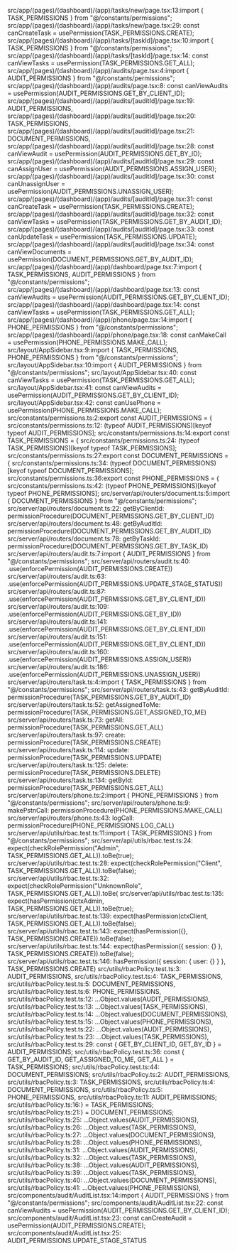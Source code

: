 src/app/(pages)/(dashboard)/(app)/tasks/new/page.tsx:13:import { TASK_PERMISSIONS } from "@/constants/permissions";
src/app/(pages)/(dashboard)/(app)/tasks/new/page.tsx:29:  const canCreateTask = usePermission(TASK_PERMISSIONS.CREATE);
src/app/(pages)/(dashboard)/(app)/tasks/[taskId]/page.tsx:10:import { TASK_PERMISSIONS } from "@/constants/permissions";
src/app/(pages)/(dashboard)/(app)/tasks/[taskId]/page.tsx:14:  const canViewTasks = usePermission(TASK_PERMISSIONS.GET_ALL);
src/app/(pages)/(dashboard)/(app)/audits/page.tsx:4:import { AUDIT_PERMISSIONS } from "@/constants/permissions";
src/app/(pages)/(dashboard)/(app)/audits/page.tsx:8:  const canViewAudits = usePermission(AUDIT_PERMISSIONS.GET_BY_CLIENT_ID);
src/app/(pages)/(dashboard)/(app)/audits/[auditId]/page.tsx:19:  AUDIT_PERMISSIONS,
src/app/(pages)/(dashboard)/(app)/audits/[auditId]/page.tsx:20:  TASK_PERMISSIONS,
src/app/(pages)/(dashboard)/(app)/audits/[auditId]/page.tsx:21:  DOCUMENT_PERMISSIONS,
src/app/(pages)/(dashboard)/(app)/audits/[auditId]/page.tsx:28:  const canViewAudit = usePermission(AUDIT_PERMISSIONS.GET_BY_ID);
src/app/(pages)/(dashboard)/(app)/audits/[auditId]/page.tsx:29:  const canAssignUser = usePermission(AUDIT_PERMISSIONS.ASSIGN_USER);
src/app/(pages)/(dashboard)/(app)/audits/[auditId]/page.tsx:30:  const canUnassignUser = usePermission(AUDIT_PERMISSIONS.UNASSIGN_USER);
src/app/(pages)/(dashboard)/(app)/audits/[auditId]/page.tsx:31:  const canCreateTask = usePermission(TASK_PERMISSIONS.CREATE);
src/app/(pages)/(dashboard)/(app)/audits/[auditId]/page.tsx:32:  const canViewTasks = usePermission(TASK_PERMISSIONS.GET_BY_AUDIT_ID);
src/app/(pages)/(dashboard)/(app)/audits/[auditId]/page.tsx:33:  const canUpdateTask = usePermission(TASK_PERMISSIONS.UPDATE);
src/app/(pages)/(dashboard)/(app)/audits/[auditId]/page.tsx:34:  const canViewDocuments = usePermission(DOCUMENT_PERMISSIONS.GET_BY_AUDIT_ID);
src/app/(pages)/(dashboard)/(app)/dashboard/page.tsx:7:import { TASK_PERMISSIONS, AUDIT_PERMISSIONS } from "@/constants/permissions";
src/app/(pages)/(dashboard)/(app)/dashboard/page.tsx:13:  const canViewAudits = usePermission(AUDIT_PERMISSIONS.GET_BY_CLIENT_ID);
src/app/(pages)/(dashboard)/(app)/dashboard/page.tsx:14:  const canViewTasks = usePermission(TASK_PERMISSIONS.GET_ALL);
src/app/(pages)/(dashboard)/(app)/phone/page.tsx:14:import { PHONE_PERMISSIONS } from "@/constants/permissions";
src/app/(pages)/(dashboard)/(app)/phone/page.tsx:18:  const canMakeCall = usePermission(PHONE_PERMISSIONS.MAKE_CALL);
src/layout/AppSidebar.tsx:9:import { TASK_PERMISSIONS, PHONE_PERMISSIONS } from "@/constants/permissions";
src/layout/AppSidebar.tsx:10:import { AUDIT_PERMISSIONS } from "@/constants/permissions";
src/layout/AppSidebar.tsx:40:  const canViewTasks = usePermission(TASK_PERMISSIONS.GET_ALL);
src/layout/AppSidebar.tsx:41:  const canViewAudits = usePermission(AUDIT_PERMISSIONS.GET_BY_CLIENT_ID);
src/layout/AppSidebar.tsx:42:  const canUsePhone = usePermission(PHONE_PERMISSIONS.MAKE_CALL);
src/constants/permissions.ts:2:export const AUDIT_PERMISSIONS = {
src/constants/permissions.ts:12:  (typeof AUDIT_PERMISSIONS)[keyof typeof AUDIT_PERMISSIONS];
src/constants/permissions.ts:14:export const TASK_PERMISSIONS = {
src/constants/permissions.ts:24:  (typeof TASK_PERMISSIONS)[keyof typeof TASK_PERMISSIONS];
src/constants/permissions.ts:27:export const DOCUMENT_PERMISSIONS = {
src/constants/permissions.ts:34:  (typeof DOCUMENT_PERMISSIONS)[keyof typeof DOCUMENT_PERMISSIONS];
src/constants/permissions.ts:36:export const PHONE_PERMISSIONS = {
src/constants/permissions.ts:42:  (typeof PHONE_PERMISSIONS)[keyof typeof PHONE_PERMISSIONS];
src/server/api/routers/document.ts:5:import { DOCUMENT_PERMISSIONS } from "@/constants/permissions";
src/server/api/routers/document.ts:22:  getByClientId: permissionProcedure(DOCUMENT_PERMISSIONS.GET_BY_CLIENT_ID)
src/server/api/routers/document.ts:48:  getByAuditId: permissionProcedure(DOCUMENT_PERMISSIONS.GET_BY_AUDIT_ID)
src/server/api/routers/document.ts:78:  getByTaskId: permissionProcedure(DOCUMENT_PERMISSIONS.GET_BY_TASK_ID)
src/server/api/routers/audit.ts:7:import { AUDIT_PERMISSIONS } from "@/constants/permissions";
src/server/api/routers/audit.ts:40:    .use(enforcePermission(AUDIT_PERMISSIONS.CREATE))
src/server/api/routers/audit.ts:63:    .use(enforcePermission(AUDIT_PERMISSIONS.UPDATE_STAGE_STATUS))
src/server/api/routers/audit.ts:87:    .use(enforcePermission(AUDIT_PERMISSIONS.GET_BY_CLIENT_ID))
src/server/api/routers/audit.ts:109:    .use(enforcePermission(AUDIT_PERMISSIONS.GET_BY_ID))
src/server/api/routers/audit.ts:141:    .use(enforcePermission(AUDIT_PERMISSIONS.GET_BY_CLIENT_ID))
src/server/api/routers/audit.ts:151:    .use(enforcePermission(AUDIT_PERMISSIONS.GET_BY_CLIENT_ID))
src/server/api/routers/audit.ts:160:    .use(enforcePermission(AUDIT_PERMISSIONS.ASSIGN_USER))
src/server/api/routers/audit.ts:186:    .use(enforcePermission(AUDIT_PERMISSIONS.UNASSIGN_USER))
src/server/api/routers/task.ts:4:import { TASK_PERMISSIONS } from "@/constants/permissions";
src/server/api/routers/task.ts:43:  getByAuditId: permissionProcedure(TASK_PERMISSIONS.GET_BY_AUDIT_ID)
src/server/api/routers/task.ts:52:  getAssignedToMe: permissionProcedure(TASK_PERMISSIONS.GET_ASSIGNED_TO_ME)
src/server/api/routers/task.ts:73:  getAll: permissionProcedure(TASK_PERMISSIONS.GET_ALL)
src/server/api/routers/task.ts:97:  create: permissionProcedure(TASK_PERMISSIONS.CREATE)
src/server/api/routers/task.ts:114:  update: permissionProcedure(TASK_PERMISSIONS.UPDATE)
src/server/api/routers/task.ts:125:  delete: permissionProcedure(TASK_PERMISSIONS.DELETE)
src/server/api/routers/task.ts:134:  getById: permissionProcedure(TASK_PERMISSIONS.GET_ALL)
src/server/api/routers/phone.ts:2:import { PHONE_PERMISSIONS } from "@/constants/permissions";
src/server/api/routers/phone.ts:9:  makePstnCall: permissionProcedure(PHONE_PERMISSIONS.MAKE_CALL)
src/server/api/routers/phone.ts:43:  logCall: permissionProcedure(PHONE_PERMISSIONS.LOG_CALL)
src/server/api/utils/rbac.test.ts:11:import { TASK_PERMISSIONS } from "@/constants/permissions";
src/server/api/utils/rbac.test.ts:24:    expect(checkRolePermission("Admin", TASK_PERMISSIONS.GET_ALL)).toBe(true);
src/server/api/utils/rbac.test.ts:28:    expect(checkRolePermission("Client", TASK_PERMISSIONS.GET_ALL)).toBe(false);
src/server/api/utils/rbac.test.ts:32:    expect(checkRolePermission("UnknownRole", TASK_PERMISSIONS.GET_ALL)).toBe(
src/server/api/utils/rbac.test.ts:135:    expect(hasPermission(ctxAdmin, TASK_PERMISSIONS.GET_ALL)).toBe(true);
src/server/api/utils/rbac.test.ts:139:    expect(hasPermission(ctxClient, TASK_PERMISSIONS.GET_ALL)).toBe(false);
src/server/api/utils/rbac.test.ts:143:    expect(hasPermission({}, TASK_PERMISSIONS.CREATE)).toBe(false);
src/server/api/utils/rbac.test.ts:144:    expect(hasPermission({ session: {} }, TASK_PERMISSIONS.CREATE)).toBe(false);
src/server/api/utils/rbac.test.ts:146:      hasPermission({ session: { user: {} } }, TASK_PERMISSIONS.CREATE)
src/utils/rbacPolicy.test.ts:3:  AUDIT_PERMISSIONS,
src/utils/rbacPolicy.test.ts:4:  TASK_PERMISSIONS,
src/utils/rbacPolicy.test.ts:5:  DOCUMENT_PERMISSIONS,
src/utils/rbacPolicy.test.ts:6:  PHONE_PERMISSIONS,
src/utils/rbacPolicy.test.ts:12:      ...Object.values(AUDIT_PERMISSIONS),
src/utils/rbacPolicy.test.ts:13:      ...Object.values(TASK_PERMISSIONS),
src/utils/rbacPolicy.test.ts:14:      ...Object.values(DOCUMENT_PERMISSIONS),
src/utils/rbacPolicy.test.ts:15:      ...Object.values(PHONE_PERMISSIONS),
src/utils/rbacPolicy.test.ts:22:      ...Object.values(AUDIT_PERMISSIONS),
src/utils/rbacPolicy.test.ts:23:      ...Object.values(TASK_PERMISSIONS),
src/utils/rbacPolicy.test.ts:29:    const { GET_BY_CLIENT_ID, GET_BY_ID } = AUDIT_PERMISSIONS;
src/utils/rbacPolicy.test.ts:36:    const { GET_BY_AUDIT_ID, GET_ASSIGNED_TO_ME, GET_ALL } = TASK_PERMISSIONS;
src/utils/rbacPolicy.test.ts:44:      DOCUMENT_PERMISSIONS;
src/utils/rbacPolicy.ts:2:  AUDIT_PERMISSIONS,
src/utils/rbacPolicy.ts:3:  TASK_PERMISSIONS,
src/utils/rbacPolicy.ts:4:  DOCUMENT_PERMISSIONS,
src/utils/rbacPolicy.ts:5:  PHONE_PERMISSIONS,
src/utils/rbacPolicy.ts:11:  AUDIT_PERMISSIONS;
src/utils/rbacPolicy.ts:16:} = TASK_PERMISSIONS;
src/utils/rbacPolicy.ts:21:} = DOCUMENT_PERMISSIONS;
src/utils/rbacPolicy.ts:25:    ...Object.values(AUDIT_PERMISSIONS),
src/utils/rbacPolicy.ts:26:    ...Object.values(TASK_PERMISSIONS),
src/utils/rbacPolicy.ts:27:    ...Object.values(DOCUMENT_PERMISSIONS),
src/utils/rbacPolicy.ts:28:    ...Object.values(PHONE_PERMISSIONS),
src/utils/rbacPolicy.ts:31:    ...Object.values(AUDIT_PERMISSIONS),
src/utils/rbacPolicy.ts:32:    ...Object.values(TASK_PERMISSIONS),
src/utils/rbacPolicy.ts:38:    ...Object.values(AUDIT_PERMISSIONS),
src/utils/rbacPolicy.ts:39:    ...Object.values(TASK_PERMISSIONS),
src/utils/rbacPolicy.ts:40:    ...Object.values(DOCUMENT_PERMISSIONS),
src/utils/rbacPolicy.ts:41:    ...Object.values(PHONE_PERMISSIONS),
src/components/audit/AuditList.tsx:14:import { AUDIT_PERMISSIONS } from "@/constants/permissions";
src/components/audit/AuditList.tsx:22:  const canViewAudits = usePermission(AUDIT_PERMISSIONS.GET_BY_CLIENT_ID);
src/components/audit/AuditList.tsx:23:  const canCreateAudit = usePermission(AUDIT_PERMISSIONS.CREATE);
src/components/audit/AuditList.tsx:25:    AUDIT_PERMISSIONS.UPDATE_STAGE_STATUS
